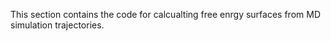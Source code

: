 This section contains the code for calcualting free enrgy surfaces from MD simulation trajectories.
